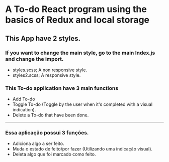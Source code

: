 # A To-do React program using the basics of Redux and local storage 

## This App have 2 styles. ##
### If you want to change the main style, go to the main Index.js and change the import.
* styles.scss; A non responsive style.
* styles2.scss; A responsive style.

### This To-do application have 3 main functions
* Add To-do
* Toggle To-do (Toggle by the user when it's completed with a visual indication).
* Delete a To-do that have been done.


---

### Essa aplicação possui 3 funções.
* Adiciona algo a ser feito.
* Muda o estado de feito/por fazer (Utilizando uma indicação visual).
* Deleta algo que foi marcado como feito.
